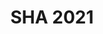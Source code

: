 ---
templateKey: collection
title: SHA 2021
related_book:
  - "5793"
  - "5290"
  - "5178"
  - "5063"
  - "5229"
  - "3722"
  - "5780"
  - "4734"
  - "5223"
  - "5479"
  - "5429"
  - "2992"
  - "5805"
  - "5672"
  - "5283"
  - "5357"
  - "5279"
  - "4918"
  - "5192"
  - "5621"
  - "5389"
  - "5188"
  - "5168"
  - "4775"
  - "5251"
  - "5235"
  - "3344"
  - "4671"
  - "5145"
  - "4983"
  - "5775"
  - "4670"
  - "5406"
  - "5013"
  - "5249"
  - "5039"
  - "5645"
  - "5671"
  - "5477"
  - "5378"
  - "4667"
  - "4892"
  - "5706"
  - "4935"
  - "4264"
  - "4824"
  - "5774"
  - "5679"
  - "5625"
  - "5446"
  - "5136"
  - "5017"
  - "5693"
  - "5787"
  - "5447"
  - "5358"
  - "5227"
  - "4828"
  - "5694"
  - "5788"
  - "5303"
  - "4600"
  - "4370"
  - "1156"
  - "5781"
  - "5390"
  - "5317"
  - "5103"
  - "4678"
  - "4677"
  - "4994"
  - "5646"
  - "5457"
  - "5070"
  - "5187"
  - "4979"
  - "5776"
  - "5099"
  - "5194"
  - "4413"
  - "5169"
  - "4547"
  - "5722"
  - "5628"
  - "5042"
  - "5005"
  - "4721"
  - "5638"
  - "5617"
  - "5250"
  
---